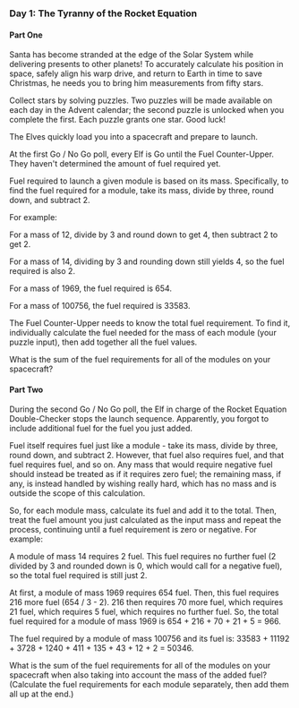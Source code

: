 ### Day 1: The Tyranny of the Rocket Equation

#### Part One
Santa has become stranded at the edge of the Solar System while delivering presents to other planets! To accurately calculate his position in space, safely align his warp drive, and return to Earth in time to save Christmas, he needs you to bring him measurements from fifty stars.

Collect stars by solving puzzles. Two puzzles will be made available on each day in the Advent calendar; the second puzzle is unlocked when you complete the first. Each puzzle grants one star. Good luck!

The Elves quickly load you into a spacecraft and prepare to launch.

At the first Go / No Go poll, every Elf is Go until the Fuel Counter-Upper. They haven't determined the amount of fuel required yet.

Fuel required to launch a given module is based on its mass. Specifically, to find the fuel required for a module, take its mass, divide by three, round down, and subtract 2.

For example:

For a mass of 12, divide by 3 and round down to get 4, then subtract 2 to get 2.

For a mass of 14, dividing by 3 and rounding down still yields 4, so the fuel required is also 2.

For a mass of 1969, the fuel required is 654.

For a mass of 100756, the fuel required is 33583.

The Fuel Counter-Upper needs to know the total fuel requirement. To find it, individually calculate the fuel needed for the mass of each module (your puzzle input), then add together all the fuel values.

What is the sum of the fuel requirements for all of the modules on your spacecraft?

#### Part Two

During the second Go / No Go poll, the Elf in charge of the Rocket Equation Double-Checker stops the launch sequence. Apparently, you forgot to include additional fuel for the fuel you just added.

Fuel itself requires fuel just like a module - take its mass, divide by three, round down, and subtract 2. However, that fuel also requires fuel, and that fuel requires fuel, and so on. Any mass that would require negative fuel should instead be treated as if it requires zero fuel; the remaining mass, if any, is instead handled by wishing really hard, which has no mass and is outside the scope of this calculation.

So, for each module mass, calculate its fuel and add it to the total. Then, treat the fuel amount you just calculated as the input mass and repeat the process, continuing until a fuel requirement is zero or negative. For example:

A module of mass 14 requires 2 fuel. This fuel requires no further fuel (2 divided by 3 and rounded down is 0, which would call for a negative fuel), so the total fuel required is still just 2.

At first, a module of mass 1969 requires 654 fuel. Then, this fuel requires 216 more fuel (654 / 3 - 2). 216 then requires 70 more fuel, which requires 21 fuel, which requires 5 fuel, which requires no further fuel. So, the total fuel required for a module of mass 1969 is 654 + 216 + 70 + 21 + 5 = 966.

The fuel required by a module of mass 100756 and its fuel is: 33583 + 11192 + 3728 + 1240 + 411 + 135 + 43 + 12 + 2 = 50346.

What is the sum of the fuel requirements for all of the modules on your spacecraft when also taking into account the mass of the added fuel? (Calculate the fuel requirements for each module separately, then add them all up at the end.)
